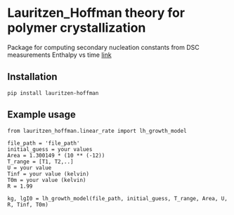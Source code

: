 # Lauritzen_Hoffman theory for polymer crystallization

Package for computing secondary nucleation constants from DSC measurements Enthalpy vs time
[link](https://nvlpubs.nist.gov/nistpubs/jres/64A/jresv64An1p73_A1b.pdf)
## Installation
```
pip install lauritzen-hoffman

```
## Example usage
```
from lauritzen_hoffman.linear_rate import lh_growth_model

file_path = 'file_path'
initial_guess = your values 
Area = 1.300149 * (10 ** (-12))
T_range = [T1, T2,..]
U = your value
Tinf = your value (kelvin)
T0m = your value (kelvin)
R = 1.99

kg, lgI0 = lh_growth_model(file_path, initial_guess, T_range, Area, U, R, Tinf, T0m)

